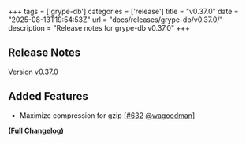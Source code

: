 +++
tags = ['grype-db']
categories = ['release']
title = "v0.37.0"
date = "2025-08-13T19:54:53Z"
url = "docs/releases/grype-db/v0.37.0/"
description = "Release notes for grype-db v0.37.0"
+++

## Release Notes

Version [v0.37.0](https://github.com/anchore/grype-db/releases/tag/v0.37.0)

## Added Features

- Maximize compression for gzip [[#632](https://github.com/anchore/grype-db/pull/632) [@wagoodman](https://github.com/wagoodman)]

**[(Full Changelog)](https://github.com/anchore/grype-db/compare/v0.36.1...v0.37.0)**
